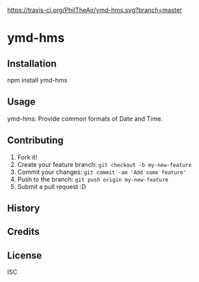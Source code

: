 https://travis-ci.org/PhilTheAir/ymd-hms.svg?branch=master

# ymd-hms

## Installation

npm install ymd-hms

## Usage

ymd-hms: Provide common formats of Date and Time.

## Contributing

1. Fork it!
2. Create your feature branch: `git checkout -b my-new-feature`
3. Commit your changes: `git commit -am 'Add some feature'`
4. Push to the branch: `git push origin my-new-feature`
5. Submit a pull request :D

## History


## Credits


## License

ISC
